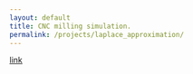 ```yaml
---
layout: default
title: CNC milling simulation. 
permalink: /projects/laplace_approximation/
---
```


[link](../../docs/index.html)